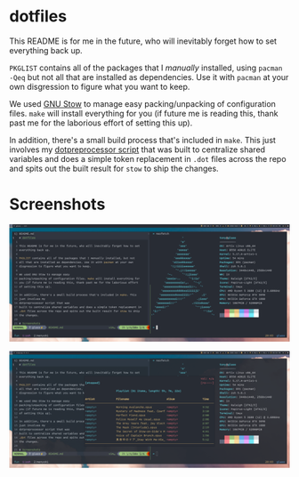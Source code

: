 # dotfiles

This README is for me in the future, who will inevitably forget how to set
everything back up.

`PKGLIST` contains all of the packages that I _manually_ installed,
using `pacman -Qeq` but not all that are installed as dependencies.
Use it with `pacman` at your own disgression to figure what you want to keep.

We used [GNU Stow](https://www.gnu.org/software/stow/) to manage easy
packing/unpacking of configuration files. `make` will install everything for
you (if future me is reading this, thank past me for the laborious effort
of setting this up).

In addition, there's a small build process that's included in `make`. This
just involves my
[dotpreprocessor script](https://github.com/tonyd33/dotpreprocessor) that was
built to centralize shared variables and does a simple token replacement in
`.dot` files across the repo and spits out the built result for `stow` to ship
the changes.

# Screenshots

![image](https://github.com/tonyd33/dotfiles/blob/glass/screenshot1.png?raw=true)

![image](https://github.com/tonyd33/dotfiles/blob/glass/screenshot2.png?raw=true)
